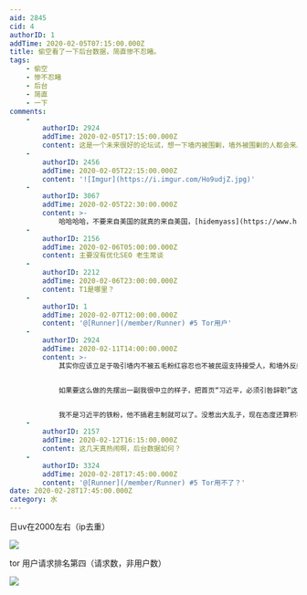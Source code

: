 ```yaml
---
aid: 2845
cid: 4
authorID: 1
addTime: 2020-02-05T07:15:00.000Z
title: 偷空看了一下后台数据，简直惨不忍睹。
tags:
    - 偷空
    - 惨不忍睹
    - 后台
    - 简直
    - 一下
comments:
    -
        authorID: 2924
        addTime: 2020-02-05T17:15:00.000Z
        content: 这是一个未来很好的论坛试，想一下墙内被围剿，墙外被围剿的人都会来。一后会人山人海。
    -
        authorID: 2456
        addTime: 2020-02-05T22:15:00.000Z
        content: '![Imgur](https://i.imgur.com/Ho9udjZ.jpg)'
    -
        authorID: 3067
        addTime: 2020-02-05T22:30:00.000Z
        content: >-
            哈哈哈哈，不要来自美国的就真的来自美国，[hidemyass](https://www.hidemyass.com/en-us/proxy)了解一下
    -
        authorID: 2156
        addTime: 2020-02-06T05:00:00.000Z
        content: 主要没有优化SEO 老生常谈
    -
        authorID: 2212
        addTime: 2020-02-06T23:00:00.000Z
        content: T1是哪里？
    -
        authorID: 1
        addTime: 2020-02-07T12:00:00.000Z
        content: '@[Runner](/member/Runner) #5 Tor用户'
    -
        authorID: 2924
        addTime: 2020-02-11T14:00:00.000Z
        content: >-
            其实你应该立足于吸引墙内不被五毛粉红容忍也不被民逗支持接受人，和墙外反感政治正确的人。因为他们才是最需要这种论坛的，反共可以去品葱，连登等地方气氛更好，墙外反政治正确没啥地方宣泄。积极吸引非汉语区得人是个好主意。简单的说你的论坛最吸引在本国墙内外都不被包容的人


            如果要这么做的先摆出一副我很中立的样子，把首页“习近平，必须引咎辞职”这个话先删除了。不然第一类人看到会想“哦这里和连登差别不大我干嘛过来？”想吸引反共的他们看人少也就没啥兴趣了。


            我不是习近平的铁粉，他不搞君主制就可以了。没惹出大乱子，现在态度还算积极为啥不持有一个中立态度呢？
    -
        authorID: 2157
        addTime: 2020-02-12T16:15:00.000Z
        content: 这几天真热闹啊，后台数据如何？
    -
        authorID: 3324
        addTime: 2020-02-28T17:45:00.000Z
        content: '@[Runner](/member/Runner) #5 Tor用不了？'
date: 2020-02-28T17:45:00.000Z
category: 水
---
```


日uv在2000左右（ip去重）

![](https://i.loli.net/2020/02/05/mbwVd3SkKR4pDPW.jpg)

tor 用户请求排名第四（请求数，非用户数）

![](https://i.loli.net/2020/02/05/2L7Kcy8bs6txwJE.jpg)
